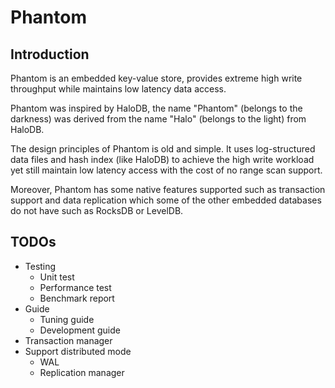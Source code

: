 # Phantom

## Introduction
Phantom is an embedded key-value store, provides extreme high write throughput while maintains low latency data access.

Phantom was inspired by HaloDB, the name "Phantom" (belongs to the darkness) was derived from 
the name "Halo" (belongs to the light) from HaloDB.

The design principles of Phantom is old and simple. It uses log-structured data files and hash index (like HaloDB) to 
achieve the high write workload yet still maintain low latency access with the cost of no range scan support.

Moreover, Phantom has some native features supported such as transaction support and data replication which 
some of the other embedded databases do not have such as RocksDB or LevelDB.

## TODOs
- Testing
  - Unit test
  - Performance test
  - Benchmark report
- Guide
  - Tuning guide
  - Development guide
- Transaction manager
- Support distributed mode
    - WAL
    - Replication manager
